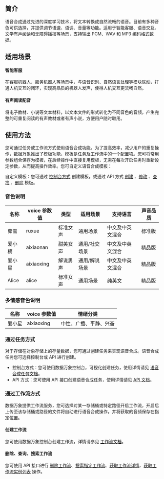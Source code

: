## 简介

语音合成通过先进的深度学习技术，将文本转换成自然流畅的语音。目前有多种音色可供选择，并提供调节语速、语调、音量等功能。适用于智能客服、语音交互、文学有声阅读和无障碍播报等场景，支持输出 PCM、WAV 和 MP3 编码格式数据。

## 适用场景

#### 智能客服

在客服机器人、服务机器人等场景中，与语音识别、自然语言处理等模块联动，打通人机交互的闭环，实现高品质的机器人发声，使得人机交互更流畅自然。

#### 有声阅读配音

将电子教材、小说等文本材料，以文本文件的形式转化为不同音色的音频，产生完整的可重复阅读的有声教材或者有声小说，方便用户随时取用。

## 使用方法

您可通过任务或工作流方式使用语音合成功能。为了提高效率，减少用户的重复操作，数据万象推出了模板功能，模板是任务及工作流中的一个配置项。您可将常用参数组合保存为模板，在后续操作中直接复用模板，无需在每次开启任务时重新设定参数，从而提高操作效率。您可自定义语音合成模板：

自定义模板：您可通过 [控制台方式](https://cloud.tencent.com/document/product/460/46490) 创建模板，或通过 API 方式 [创建](https://cloud.tencent.com/document/product/460/75857) 、[修改](https://cloud.tencent.com/document/product/460/75861) 、[查找](https://cloud.tencent.com/document/product/460/75862) 、[删除](https://cloud.tencent.com/document/product/460/75858) 模板。

### 音色说明

| 名称 | voice 参数值 | 类型 | 适用场景 | 支持语言 |  声音品质 |
|---------|---------|---------|---------|---------|---------|
| 茹雪 | ruxue | 标准女声 |  通用场景 | 中文及中英文混合 | 标准版|
| 爱小楠 | aixiaonan | 甜美女声 | 通用/社交场景 | 中文及中英文混合 | 精品版 |
| 爱小星 | aixiaoxing | 解说男声 | 通用/解说场景 | 中文及中英文混合 | 精品版 |
| Alice | alice | 标准女声 | 通用场景 | 纯英文 | 精品版 |

### 多情感音色说明

| 名称 | voice 参数值 | 情绪分类 |
|---------|---------|---------|
| 爱小星 | aixiaoxing | 中性、广播、平静、兴奋 |



### 通过任务方式

对于存储在对象存储上的存量数据，您可通过创建任务来实现语音合成。语音合成任务您可选择控制台或 API 进行创建。

- 控制台方式：您可使用数据万象控制台，可视化创建任务，使用详情请见 [语音合成任务文档](https://cloud.tencent.com/document/product/460/46489#.E5.88.9B.E5.BB.BA.E8.AF.AD.E9.9F.B3.E5.90.88.E6.88.90.E4.BB.BB.E5.8A.A1)。
- API 方式：您可使用 API 接口创建语音合成任务，使用详情请见 [API 文档](https://cloud.tencent.com/document/product/460/75731)。

### 通过工作流方式

数据万象提供工作流服务，您可选择对某一存储桶或特定路径开启工作流，开启后上传至该存储桶或路径的文件将自动进行语音合成操作，并将获取的音频保存在指定位置。

#### 创建工作流

您可使用数据万象控制台创建工作流，详情请参见 [工作流文档](https://cloud.tencent.com/document/product/460/46488#.E5.88.9B.E5.BB.BA.E5.B7.A5.E4.BD.9C.E6.B5.81)。

#### 删除、查询、搜索工作流

您可使用 API 接口进行 [删除工作流](https://cloud.tencent.com/document/product/460/45947)、[搜索指定工作流](https://cloud.tencent.com/document/product/460/45948)、[获取工作流详情](https://cloud.tencent.com/document/product/460/45949)、[获取工作流实例列表](https://cloud.tencent.com/document/product/460/45950) 操作。

